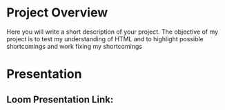 # Project Overview
Here you will write a short description of your project.
The objective of my project is to test my understanding of HTML and to highlight possible shortcomings and work fixing my shortcomings 

# Presentation

## Loom Presentation Link:

